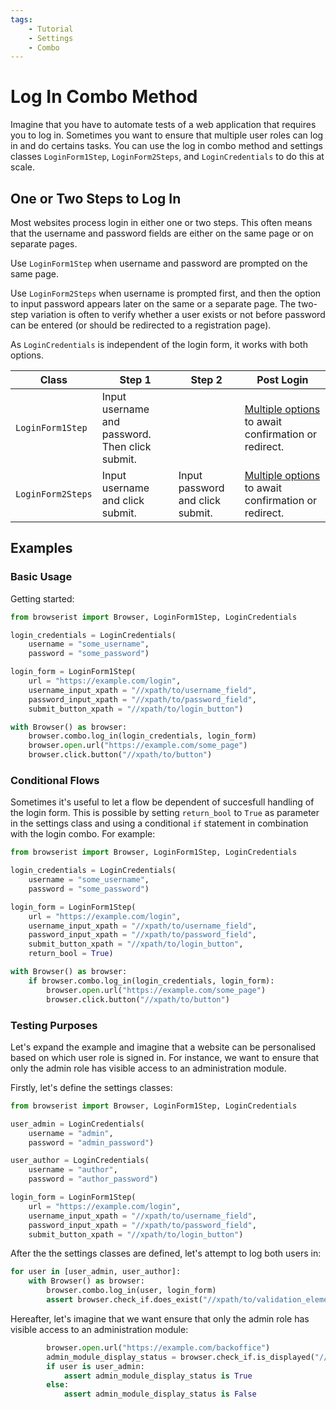 ```yaml
---
tags:
    - Tutorial
    - Settings
    - Combo
---
```


# Log In Combo Method
Imagine that you have to automate tests of a web application that requires you to log in. Sometimes you want to ensure that multiple user roles can log in and do certains tasks. You can use the log in combo method and settings classes `LoginForm1Step`, `LoginForm2Steps`, and `LoginCredentials` to do this at scale.

## One or Two Steps to Log In
Most websites process login in either one or two steps. This often means that the username and password fields are either on the same page or on separate pages.

Use `LoginForm1Step` when username and password are prompted on the same page.

Use `LoginForm2Steps` when username is prompted first, and then the option to input password appears later on the same or a separate page. The two-step variation is often to verify whether a user exists or not before password can be entered (or should be redirected to a registration page).

As `LoginCredentials` is independent of the login form, it works with both options.

| Class | Step 1 | Step 2 | Post Login |
| ----- | ------ | ------ | ---------- |
| `LoginForm1Step` | Input username and password. Then click submit. | | [Multiple options](../../reference/browser/combo/log-in.md#loginform1step) to await confirmation or redirect. |
| `LoginForm2Steps` | Input username and click submit. | Input password and click submit. | [Multiple options](../../reference/browser/combo/log-in.md#loginform2steps) to await confirmation or redirect. |

## Examples
### Basic Usage
Getting started:

```python title="" linenums="1"
from browserist import Browser, LoginForm1Step, LoginCredentials

login_credentials = LoginCredentials(
    username = "some_username",
    password = "some_password")

login_form = LoginForm1Step(
    url = "https://example.com/login",
    username_input_xpath = "//xpath/to/username_field",
    password_input_xpath = "//xpath/to/password_field",
    submit_button_xpath = "//xpath/to/login_button")

with Browser() as browser:
    browser.combo.log_in(login_credentials, login_form)
    browser.open.url("https://example.com/some_page")
    browser.click.button("//xpath/to/button")
```

### Conditional Flows
Sometimes it's useful to let a flow be dependent of succesfull handling of the login form. This is possible by setting `return_bool` to `True` as parameter in the settings class and using a conditional `if` statement in combination with the login combo. For example:

```python linenums="1"
from browserist import Browser, LoginForm1Step, LoginCredentials

login_credentials = LoginCredentials(
    username = "some_username",
    password = "some_password")

login_form = LoginForm1Step(
    url = "https://example.com/login",
    username_input_xpath = "//xpath/to/username_field",
    password_input_xpath = "//xpath/to/password_field",
    submit_button_xpath = "//xpath/to/login_button",
    return_bool = True)

with Browser() as browser:
    if browser.combo.log_in(login_credentials, login_form):
        browser.open.url("https://example.com/some_page")
        browser.click.button("//xpath/to/button")
```

### Testing Purposes
Let's expand the example and imagine that a website can be personalised based on which user role is signed in. For instance, we want to ensure that only the admin role has visible access to an administration module.

Firstly, let's define the settings classes:

```python linenums="1"
from browserist import Browser, LoginForm1Step, LoginCredentials

user_admin = LoginCredentials(
    username = "admin",
    password = "admin_password")

user_author = LoginCredentials(
    username = "author",
    password = "author_password")

login_form = LoginForm1Step(
    url = "https://example.com/login",
    username_input_xpath = "//xpath/to/username_field",
    password_input_xpath = "//xpath/to/password_field",
    submit_button_xpath = "//xpath/to/login_button")
```

After the the settings classes are defined, let's attempt to log both users in:

```python title="" linenums="17"
for user in [user_admin, user_author]:
    with Browser() as browser:
        browser.combo.log_in(user, login_form)
        assert browser.check_if.does_exist("//xpath/to/validation_element") is True
```

Hereafter, let's imagine that we want ensure that only the admin role has visible access to an administration module:

```python title="" linenums="22"
        browser.open.url("https://example.com/backoffice")
        admin_module_display_status = browser.check_if.is_displayed("//xpath/to/admin_module")
        if user is user_admin:
            assert admin_module_display_status is True
        else:
            assert admin_module_display_status is False
```

